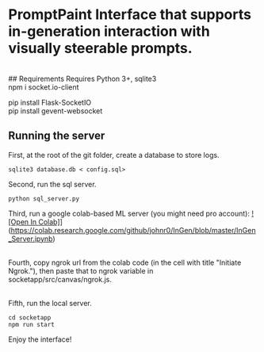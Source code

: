 # PromptPaint Interface that supports in-generation interaction with visually steerable prompts. 

<br />
## Requirements
Requires Python 3+, sqlite3
<br />
npm i socket.io-client <br />

pip install Flask-SocketIO <br />
pip install gevent-websocket 

## Running the server
First, at the root of the git folder, create a database to store logs. 

```console
sqlite3 database.db < config.sql>
```

Second, run the sql server.
```console
python sql_server.py
```

Third, run a google colab-based ML server (you might need pro account): [![Open In Colab]](https://colab.research.google.com/assets/colab-badge.svg)](https://colab.research.google.com/github/johnr0/InGen/blob/master/InGen_Server.ipynb)<br />
<br />

Fourth, copy ngrok url from the colab code (in the cell with title "Initiate Ngrok."), then paste that to ngrok variable in socketapp/src/canvas/ngrok.js.<br />
<br />

Fifth, run the local server.<br />
```console
cd socketapp
npm run start
```

Enjoy the interface!